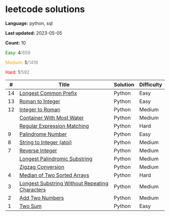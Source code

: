 # leetcode solutions

**Language:** python, sql

**Last updated:** 2023-05-05

**Count:** 10

<span style="color:green">Easy:</span> 4<span style="color:grey">/659</span>

<span style="color:orange">Medium:</span> 5<span style="color:grey">/1416</span>

<span style="color:red">Hard:</span> 1<span style="color:grey">/592</span>


| #   | Title | Solution | Difficulty |
|-----| ----- |----------| ---------- |
| 14  | [Longest Common Prefix](https://leetcode.com/problems/longest-common-prefix/) | Python   | Easy |
| 13  | [Roman to Integer](https://leetcode.com/problems/roman-to-integer/) | Python   | Easy |
| 12  | [Integer to Roman](https://leetcode.com/problems/integer-to-roman/) | Python   | Medium |
|     | [Container With Most Water](https://leetcode.com/problems/container-with-most-water/) | Python   | Medium |
|     | [Regular Expression Matching](https://leetcode.com/problems/regular-expression-matching/) | Python   | Hard |
| 9   | [Palindrome Number](https://leetcode.com/problems/palindrome-number/) | Python   | Easy |
| 8   | [String to Integer (atoi)](https://leetcode.com/problems/string-to-integer-atoi/) | Python   | Medium |
| 7   | [Reverse Integer](https://leetcode.com/problems/reverse-integer/) | Python   | Medium |
|     | [Longest Palindromic Substring](https://leetcode.com/problems/longest-palindromic-substring/) | Python   | Medium |
|     | [Zigzag Conversion](https://leetcode.com/problems/zigzag-conversion/) | Python   | Medium |
| 4   | [Median of Two Sorted Arrays](https://leetcode.com/problems/median-of-two-sorted-arrays/) | Python   | Hard |
| 3   | [Longest Substring Without Repeating Characters](https://leetcode.com/problems/longest-substring-without-repeating-characters/) | Python   | Medium |
| 2   | [Add Two Numbers](https://leetcode.com/problems/add-two-numbers/) | Python   | Medium |
| 1   | [Two Sum](https://leetcode.com/problems/two-sum/) | Python   | Easy |








